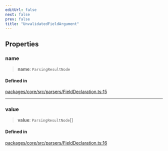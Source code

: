 ```yaml
---
editUrl: false
next: false
prev: false
title: "UnvalidatedFieldArgument"
---
```


## Properties

### name

> **name**: `ParsingResultNode`

#### Defined in

[packages/core/src/parsers/FieldDeclaration.ts:15](https://github.com/mProjectsCode/obsidian-meta-bind-plugin/blob/4b16a75fb63dfdb34e3ccf2756a324a84dd8fd85/packages/core/src/parsers/FieldDeclaration.ts#L15)

***

### value

> **value**: `ParsingResultNode`[]

#### Defined in

[packages/core/src/parsers/FieldDeclaration.ts:16](https://github.com/mProjectsCode/obsidian-meta-bind-plugin/blob/4b16a75fb63dfdb34e3ccf2756a324a84dd8fd85/packages/core/src/parsers/FieldDeclaration.ts#L16)
